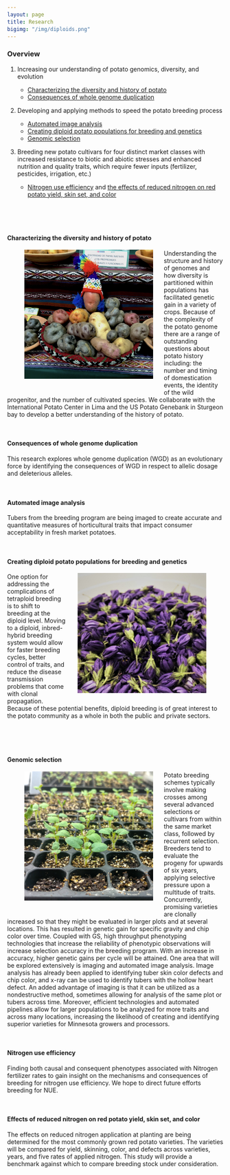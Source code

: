 ```yaml
---
layout: page
title: Research
bigimg: "/img/diploids.png"
---
```


### Overview
1. Increasing our understanding of potato genomics, diversity, and evolution
	* [Characterizing the diversity and history of potato](#head1)
	* [Consequences of whole genome duplication](#head2)

2. Developing and applying methods to speed the potato breeding process
	* [Automated image analysis](#head3)
	* [Creating diploid potato populations for breeding and genetics](#head4)
	* [Genomic selection](#head5)

3. Breeding new potato cultivars for four distinct market classes with increased resistance to biotic and abiotic stresses and enhanced nutrition and quality traits, which require fewer inputs (fertilizer, pesticides, irrigation, etc.)
	* [Nitrogen use efficiency](#head6) and [the effects of reduced nitrogen on red potato yield, skin set, and color](#head7) 
<br/>
<br/>
<br/>

#### <a name="head1"></a>Characterizing the diversity and history of potato

<p align="justify">
<figure>
<div style="float:left; padding-right: 25px; padding-bottom: 25px">
	<img src="/img/IMG_3507.jpg" width="300" alt="" align="right">
</div></figure>
</p>

Understanding the structure and history of genomes and how 
diversity is partitioned within populations has facilitated 
genetic gain in a variety of crops. Because of the complexity 
of the potato genome there are a range of outstanding questions 
about potato history including: the number and timing of domestication
 events, the identity of the wild progenitor, and the number of 
 cultivated species. We collaborate with the International Potato 
 Center in Lima and the US Potato Genebank in Sturgeon bay to develop 
 a better understanding of the history of potato.
 
<br/>

#### <a name="head2"></a>Consequences of whole genome duplication
This research explores whole genome duplication (WGD) as an evolutionary 
force by identifying the consequences of WGD in respect to allelic 
dosage and deleterious alleles. 

<br/>

#### <a name="head3"></a>Automated image analysis
Tubers from the breeding program are being imaged to create accurate 
and quantitative measures of horticultural traits that impact consumer 
acceptability in fresh market potatoes. 

<br/>

#### <a name="head4"></a>Creating diploid potato populations for breeding and genetics

<p align>
<figure>
<div style="float:right; padding-left: 25px; padding-bottom: 25px">
	<img src="/img/flowers.jpg" width="300" alt="" align="left">
</div></figure>
</p>

One option for addressing the complications of tetraploid breeding is 
to shift to breeding at the diploid level. Moving to a diploid, 
inbred-hybrid breeding system would allow for faster breeding cycles, 
better control of traits, and reduce the disease transmission problems 
that come with clonal propagation.  Because of these potential 
benefits, diploid breeding is of great interest to the potato 
community as a whole in both the public and private sectors.  

<br/>
<br/>
<br/>




#### <a name="head5"></a>Genomic selection

<p align>
<figure>
<div style="float:left; padding-right: 25px; padding-bottom: 25px">
	<img src="/img/seedling.jpg" width="300" alt="" align="right">
</div></figure>
</p>

Potato breeding schemes typically involve making crosses among several 
advanced selections or cultivars from within the same market class, 
followed by recurrent selection. Breeders tend to evaluate the 
progeny for upwards of six years, applying selective pressure upon 
a multitude of traits. Concurrently, promising varieties are clonally 
increased so that they might be evaluated in larger plots and at 
several locations.  This has resulted in genetic gain for specific 
gravity and chip color over time. Coupled with GS, high throughput 
phenotyping technologies that increase the reliability of phenotypic 
observations will increase selection accuracy in the breeding program. 
With an increase in accuracy, higher genetic gains per cycle will be 
attained. One area that will be explored extensively is imaging and 
automated image analysis. Image analysis has already been applied to 
identifying tuber skin color defects and chip color, and x-ray can be 
used to identify tubers with the hollow heart defect. An added 
advantage of imaging is that it can be utilized as a nondestructive 
method, sometimes allowing for analysis of the same plot or tubers 
across time. Moreover, efficient technologies and automated pipelines 
allow for larger populations to be analyzed for more traits and across 
many locations, increasing the likelihood of creating and identifying 
superior varieties for Minnesota growers and processors.

<br/>


#### <a name="head6"></a>Nitrogen use efficiency
Finding both causal and consequent phenotypes associated with Nitrogen 
fertilizer rates to gain insight on the mechanisms and consequences 
of breeding for nitrogen use efficiency.  We hope to direct future 
efforts breeding for NUE.  

<br/>


#### <a name="head7"></a>Effects of reduced nitrogen on red potato yield, skin set, and color
The effects on reduced nitrogen application at planting are being 
determined for the most commonly grown red potato varieties. The 
varieties will be compared for yield, skinning, color, and defects 
across varieties, years, and five rates of applied nitrogen. This 
study will provide a benchmark against which to compare breeding 
stock under consideration.
